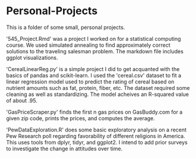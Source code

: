 # Personal-Projects
This is a folder of some small, personal projects.

'545_Project.Rmd' was a project I worked on for a statistical computing course. We used simulated annealing to find approximately correct solutions to the traveling salesman problem. The markdown file includes ggplot visualizations.

'CerealLinearReg.py' is a simple project I did to get acquanted with the basics of pandas and scikit-learn. I used the 'cereal.csv' dataset to fit a linear regression model used to predict the rating of cereal based on nutrient amounts such as fat, protein, fiber, etc. The dataset required some cleaning as well as standardizing. The model acheives an R-squared value of about .95. 

'GasPriceScraper.py' finds the first n gas prices on GasBuddy.com for a given zip code, prints the prices, and computes the average.

'PewDataExploration.R' does some basic exploratory analysis on a recent Pew Research poll regarding favorability of different religions in America. This uses tools from dplyr, tidyr, and ggplot2. I intend to add prior surveys to investigate the change in attitudes over time.
